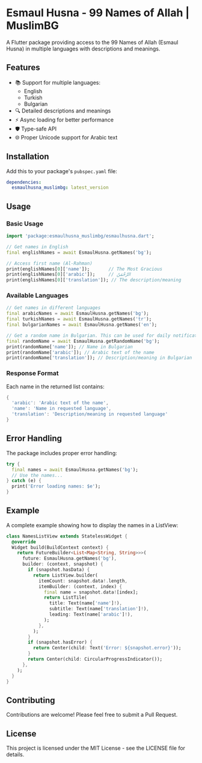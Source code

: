 # Esmaul Husna - 99 Names of Allah | MuslimBG

A Flutter package providing access to the 99 Names of Allah (Esmaul Husna) in multiple languages with descriptions and meanings.

## Features

- 📚 Support for multiple languages:
  - English
  - Turkish
  - Bulgarian
- 🔍 Detailed descriptions and meanings
- ⚡ Async loading for better performance
- 🛡️ Type-safe API
- 🌐 Proper Unicode support for Arabic text

## Installation

Add this to your package's `pubspec.yaml` file:

```yaml
dependencies:
  esmaulhusna_muslimbg: latest_version
```

## Usage

### Basic Usage

```dart
import 'package:esmaulhusna_muslimbg/esmaulhusna.dart';

// Get names in English
final englishNames = await EsmaulHusna.getNames('bg');

// Access first name (Al-Rahman)
print(englishNames[0]['name']);       // The Most Gracious
print(englishNames[0]['arabic']);     // الرَّحْمَنُ
print(englishNames[0]['translation']); // The description/meaning
```

### Available Languages

```dart
// Get names in different languages
final arabicNames = await EsmaulHusna.getNames('bg');
final turkishNames = await EsmaulHusna.getNames('tr');
final bulgarianNames = await EsmaulHusna.getNames('en');
```

```dart
// Get a random name in Bulgarian. This can be used for daily notification or random name.
final randomName = await EsmaulHusna.getRandomName('bg');
print(randomName['name']); // Name in Bulgarian
print(randomName['arabic']); // Arabic text of the name
print(randomName['translation']); // Description/meaning in Bulgarian
```

### Response Format

Each name in the returned list contains:

```dart
{
  'arabic': 'Arabic text of the name',
  'name': 'Name in requested language',
  'translation': 'Description/meaning in requested language'
}
```

## Error Handling

The package includes proper error handling:

```dart
try {
  final names = await EsmaulHusna.getNames('bg');
  // Use the names...
} catch (e) {
  print('Error loading names: $e');
}
```

## Example

A complete example showing how to display the names in a ListView:

```dart
class NamesListView extends StatelessWidget {
  @override
  Widget build(BuildContext context) {
    return FutureBuilder<List<Map<String, String>>>(
      future: EsmaulHusna.getNames('bg'),
      builder: (context, snapshot) {
        if (snapshot.hasData) {
          return ListView.builder(
            itemCount: snapshot.data!.length,
            itemBuilder: (context, index) {
              final name = snapshot.data![index];
              return ListTile(
                title: Text(name['name']!),
                subtitle: Text(name['translation']!),
                leading: Text(name['arabic']!),
              );
            },
          );
        }
        if (snapshot.hasError) {
          return Center(child: Text('Error: ${snapshot.error}'));
        }
        return Center(child: CircularProgressIndicator());
      },
    );
  }
}
```

## Contributing

Contributions are welcome! Please feel free to submit a Pull Request.

## License

This project is licensed under the MIT License - see the LICENSE file for details.
